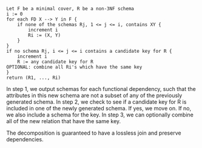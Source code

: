 ```
Let F be a minimal cover, R be a non-3NF schema
i := 0
for each FD X --> Y in F {
	if none of the schemas Rj, 1 <= j <= i, contains XY {
		increment i
		Ri := (X, Y)
	}
}
if no schema Rj, i <= j <= i contains a candidate key for R {
	increment i
	R := any candidate key for R
OPTIONAL: combine all Ri's which have the same key
}
return (R1, ..., Ri)
```

In step 1, we output schemas for each functional dependency, such that the attributes in this new schema are not a subset of any of the previously generated schema.
In step 2, we check to see if a candidate key for R is included in one of the newly generated schema. If yes, we move on. If no, we also include a schema for the key.
In step 3, we can optionally combine all of the new relation that have the same key.

The decomposition is guaranteed to have a lossless join and preserve dependencies.